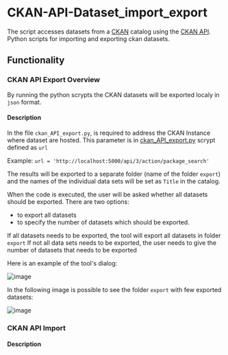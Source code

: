 # CKAN-API-Dataset_import_export
The script accesses datasets from a [CKAN](https://ckan.org/) catalog using the [CKAN API](https://docs.ckan.org/en/2.9/api/). 
Python scripts for importing and exporting ckan datasets.

## Functionality

### CKAN API Export Overview
By running the python scrypts the CKAN datasets will be exported localy in `json` format. 

#### Description

In the file `ckan_API_export.py`, is required to address the CKAN Instance where dataset are hosted. This parameter is in [ckan_API_export.py](https://github.com/MarijaKnezevic/CKAN-API-export/blob/main/ckan_API_export.py) scrypt defined as `url` 

Example:
`url = 'http://localhost:5000/api/3/action/package_search'`

The results will be exported to a separate folder (name of the folder `export`) and the names of the individual data sets will be set as `Title` in the catalog.

When the code is executed, the user will be asked whether all datasets should be exported.
There are two options: 
- to export all datasets
- to specify the number of datasets which should be exported.

If all datasets needs to be exported, the tool will export all datasets in folder `export`
If not all data sets needs to be exported, the user needs to give the number of datasets that needs to be exported


Here is an example of the tool's dialog:

![image](https://github.com/MarijaKnezevic/CKAN-API-export/assets/93824048/b2d6d229-bab9-4f17-afbd-7acb2d8ab0fd)

In the following image is possible to see the folder `export` with few exported datasets:

![image](https://github.com/MarijaKnezevic/CKAN-API-export/assets/93824048/2ab39f31-2840-4f34-b499-95f67596c82a)


### CKAN API Import
#### Description
